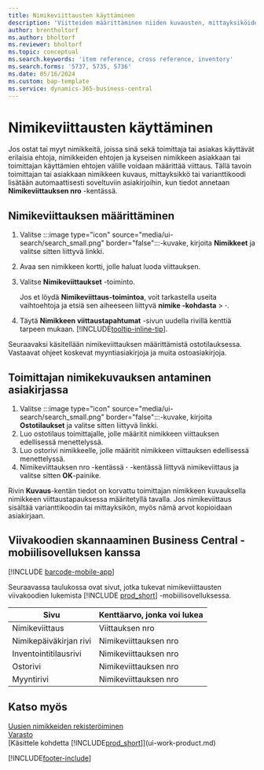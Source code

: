 ```yaml
---
title: Nimikeviittausten käyttäminen
description: 'Viitteiden määrittäminen niiden kuvausten, mittayksiköiden ja varianttien välille, joita sekä sinä että toimittaja tai asiakas käyttää nimikkeessä.'
author: brentholtorf
ms.author: bholtorf
ms.reviewer: bholtorf
ms.topic: conceptual
ms.search.keywords: 'item reference, cross reference, inventory'
ms.search.forms: '5737, 5735, 5736'
ms.date: 05/16/2024
ms.custom: bap-template
ms.service: dynamics-365-business-central
---
```

# Nimikeviittausten käyttäminen

Jos ostat tai myyt nimikkeitä, joissa sinä sekä toimittaja tai asiakas käyttävät erilaisia ehtoja, nimikkeiden ehtojen ja kyseisen nimikkeen asiakkaan tai toimittajan käyttämien ehtojen välille voidaan määrittää viittaus. Tällä tavoin toimittajan tai asiakkaan nimikkeen kuvaus, mittayksikkö tai varianttikoodi lisätään automaattisesti soveltuviin asiakirjoihin, kun tiedot annetaan **Nimikeviittauksen nro** -kentässä.  

## Nimikeviittauksen määrittäminen

1. Valitse :::image type="icon" source="media/ui-search/search_small.png" border="false":::-kuvake, kirjoita **Nimikkeet** ja valitse sitten liittyvä linkki.
2. Avaa sen nimikkeen kortti, jolle haluat luoda viittauksen.
3. Valitse **Nimikeviittaukset** -toiminto.

     Jos et löydä **Nimikeviittaus-toimintoa**, voit tarkastella useita vaihtoehtoja ja etsiä sen aiheeseen liittyvä **nimike -kohdasta** > **·**.
  
4. Täytä **Nimikkeen viittaustapahtumat** -sivun uudella rivillä kenttiä tarpeen mukaan. [!INCLUDE[tooltip-inline-tip](includes/tooltip-inline-tip_md.md)].

Seuraavaksi käsitellään nimikeviittauksen määrittämistä ostotilauksessa. Vastaavat ohjeet koskevat myyntiasiakirjoja ja muita ostoasiakirjoja.  

## Toimittajan nimikekuvauksen antaminen asiakirjassa

1. Valitse :::image type="icon" source="media/ui-search/search_small.png" border="false":::-kuvake, kirjoita **Ostotilaukset** ja valitse sitten liittyvä linkki.
2. Luo ostotilaus toimittajalle, jolle määritit nimikkeen viittauksen edellisessä menettelyssä.
3. Luo ostorivi nimikkeelle, jolle määritit nimikkeen viittauksen edellisessä menettelyssä.
4. Nimikeviittauksen nro -kentässä **·** -kentässä liittyvä nimikeviittaus ja valitse sitten **OK**-painike.

Rivin **Kuvaus**-kentän tiedot on korvattu toimittajan nimikkeen kuvauksella nimikkeen viittaustapauksessa määritetyllä tavalla. Jos nimikeviittaus sisältää varianttikoodin tai mittayksikön, myös nämä arvot kopioidaan asiakirjaan.  

## Viivakoodien skannaaminen Business Central -mobiilisovelluksen kanssa

[!INCLUDE [barcode-mobile-app](includes/barcode-mobile-app.md)]

Seuraavassa taulukossa ovat sivut, jotka tukevat nimikeviittausten viivakoodien lukemista [!INCLUDE [prod_short](includes/prod_short.md)] -mobiilisovelluksessa.

|Sivu  |Kenttäarvo, jonka voi lukea  |
|---------|---------|
|Nimikeviittaus     | Viittauksen nro        |
|Nimikepäiväkirjan rivi     | Nimikeviittauksen nro        |
|Inventointitilausrivi     |Nimikeviittauksen nro         |
|Ostorivi     |   Nimikeviittauksen nro      |
|Myyntirivi     | Nimikeviittauksen nro        |

## Katso myös

[Uusien nimikkeiden rekisteröiminen](inventory-how-register-new-items.md)  
[Varasto](inventory-manage-inventory.md)  
[Käsittele kohdetta [!INCLUDE[prod_short](includes/prod_short.md)]](ui-work-product.md)


[!INCLUDE[footer-include](includes/footer-banner.md)]
